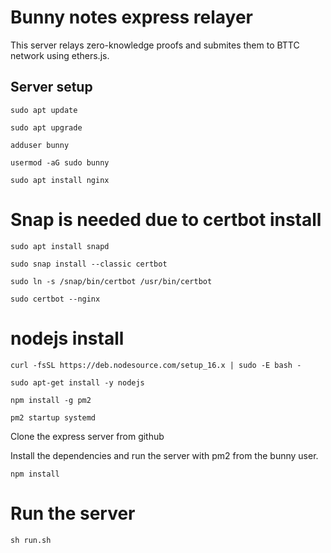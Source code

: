 # Bunny notes express relayer

This server relays zero-knowledge proofs and submites them to BTTC network using ethers.js.

## Server setup

`sudo apt update`

`sudo apt upgrade`

`adduser bunny`

`usermod -aG sudo bunny`

`sudo apt install nginx`

# Snap is needed due to certbot install
`sudo apt install snapd`

`sudo snap install --classic certbot`

`sudo ln -s /snap/bin/certbot /usr/bin/certbot`

`sudo certbot --nginx`

# nodejs install

`curl -fsSL https://deb.nodesource.com/setup_16.x | sudo -E bash -`

`sudo apt-get install -y nodejs`

`npm install -g pm2`

`pm2 startup systemd`

Clone the express server from github

Install the dependencies and run the server with pm2 from the bunny user.

`npm install`

# Run the server

`sh run.sh`
